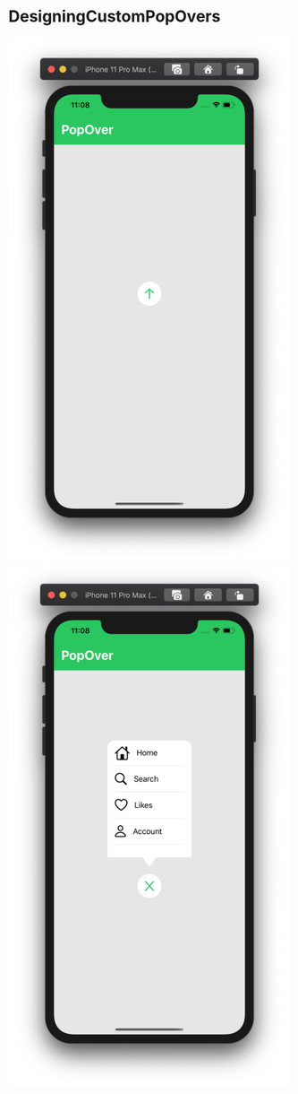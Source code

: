 # DesigningCustomPopOvers

![](https://github.com/ram4ik/DesigningCustomPopOvers/blob/master/DesigningCustomPopOvers/Assets.xcassets/Screenshot%202020-03-30%20at%2023.08.19.imageset/Screenshot%202020-03-30%20at%2023.08.19.png)
![](https://github.com/ram4ik/DesigningCustomPopOvers/blob/master/DesigningCustomPopOvers/Assets.xcassets/Screenshot%202020-03-30%20at%2023.08.23.imageset/Screenshot%202020-03-30%20at%2023.08.23.png)

